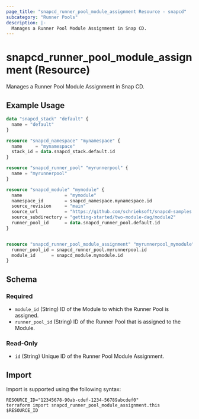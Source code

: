 ```yaml
---
page_title: "snapcd_runner_pool_module_assignment Resource - snapcd"
subcategory: "Runner Pools"
description: |-
  Manages a Runner Pool Module Assignment in Snap CD.
---
```


# snapcd_runner_pool_module_assignment (Resource)

Manages a Runner Pool Module Assignment in Snap CD.


## Example Usage

```terraform
data "snapcd_stack" "default" {
  name = "default"
}

resource "snapcd_namespace" "mynamespace" {
  name     = "mynamespace"
  stack_id = data.snapcd_stack.default.id
}

resource "snapcd_runner_pool" "myrunnerpool" {
  name = "myrunnerpool"
}

resource "snapcd_module" "mymodule" {
  name                = "mymodule"
  namespace_id        = snapcd_namespace.mynamespace.id
  source_revision     = "main"
  source_url          = "https://github.com/schrieksoft/snapcd-samples.git"
  source_subdirectory = "getting-started/two-module-dag/module2"
  runner_pool_id      = data.snapcd_runner_pool.default.id
}


resource "snapcd_runner_pool_module_assignment" "myrunnerpool_mymodule" {
  runner_pool_id = snapcd_runner_pool.myrunnerpool.id
  module_id      = snapcd_module.mymodule.id
}
```

<!-- schema generated by tfplugindocs -->
## Schema

### Required

- `module_id` (String) ID of the Module to which the Runner Pool is assigned.
- `runner_pool_id` (String) ID of the Runner Pool that is assigned to the Module.

### Read-Only

- `id` (String) Unique ID of the Runner Pool Module Assignment.

## Import

Import is supported using the following syntax:

```shell
RESOURCE_ID="12345678-90ab-cdef-1234-56789abcdef0"
terraform import snapcd_runner_pool_module_assignment.this $RESOURCE_ID
```
